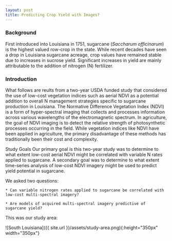 ```yaml
---
layout: post
title: Predicting Crop Yield with Images?
---
```


### Background

First introduced into Louisiana in 1751, sugarcane (*Saccharum officinarum*) is the highest valued row-crop in the state. While recent decades have seen a drop in Louisiana sugarcane acreage, crop values have remained stable due to increases in sucrose yield. Significant increases in yield are mainly attributable to the addition of nitrogen (N) fertilizer.

### Introduction

What follows are reults from a two-year USDA funded study that considered the use of low-cost vegetation indices such as aerial NDVI as a potential addition to overall N management strategies specific to sugarcane production in Louisiana. The Normative Difference Vegetation Index (NDVI) is a form of hyper-spectral imaging that collects and processes information across various wavelengths of the electromagnetic spectrum. In agriculture, the goal of NDVI imaging is to detect the relative strength of photosynthetic processes occurring in the field. While vegetation indices like NDVI have been applied in agriculture, the primary disadvantage of these methods has traditionally been their cost and complexity.

 
Study Goals
Our primary goal is this two-year study was to determine to what extent low-cost aerial NDVI might be correlated with variable N rates applied to sugarcane. A secondary goal was to determine to what extent time-series analysis of low-cost NDVI imagery might be used to predict yield potential in sugarcane.

We asked two questions:

    * Can variable nitrogen rates applied to sugarcane be correlated with low-cost multi-spectral imagery?

    * Are models of acquired multi-spectral imagery predictive of sugarcane yield?

This was our study area:

![South Louisiana]({{ site.url }}/assets/study-area.png){:height="350px" width="350px"} 
